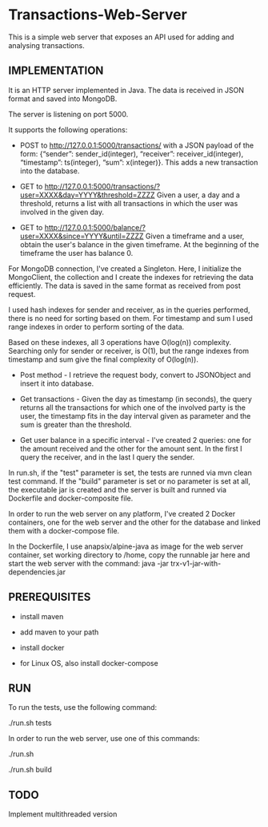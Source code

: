# Transactions-Web-Server

This is a simple web server that exposes an API used for adding and analysing transactions.



## IMPLEMENTATION

It is an HTTP server implemented in Java. The data is received in JSON format and saved into MongoDB.

The server is listening on port 5000.

It supports the following operations:

* POST to http://127.0.0.1:5000/transactions/ with a JSON payload of the form: {“sender”:
sender_id(integer), “receiver”: receiver_id(integer), “timestamp”: ts(integer), “sum”:
x(integer)}. This adds a new transaction into the database.

* GET to http://127.0.0.1:5000/transactions/?user=XXXX&day=YYYY&threshold=ZZZZ
Given a user, a day and a threshold, returns a list with all transactions in which the user was involved
in the given day.

* GET to http://127.0.0.1:5000/balance/?user=XXXX&since=YYYY&until=ZZZZ Given a
timeframe and a user, obtain the user's balance in the given timeframe. At the beginning of
the timeframe the user has balance 0.


For MongoDB connection, I've created a Singleton. Here, I initialize the MongoClient, the collection and I create the indexes for retrieving the data efficiently. The data is saved in the same format as received from post request.

I used hash indexes for sender and receiver, as in the queries performed, there is no need for sorting based on them. For timestamp and sum I used range indexes in order to perform sorting of the data.

Based on these indexes, all 3 operations have O(log(n)) complexity. Searching only for sender or receiver, is O(1), but the range indexes from timestamp and sum give the final complexity of O(log(n)).

* Post method - I retrieve the request body, convert to JSONObject and insert it into database.

* Get transactions - Given the day as timestamp (in seconds), the query returns all the transactions for which one of the involved party is the user, the timestamp fits in the day interval given as parameter and the sum is greater than the threshold.

* Get user balance in a specific interval - I've created 2 queries: one for the amount received and the other for the amount sent. In the first I query the receiver, and in the last I query the sender.


In run.sh, if the "test" parameter is set, the tests are runned via mvn clean test command.
If the "build" parameter is set or no parameter is set at all, the executable jar is created and the server is built and runned via Dockerfile and docker-composite file.

In order to run the web server on any platform, I've created 2 Docker containers, one for the web server and the other for the database and linked them with a docker-compose file.

In the Dockerfile, I use anapsix/alpine-java as image for the web server container, set working directory to /home, copy the runnable jar here and start the web server with the command: java -jar trx-v1-jar-with-dependencies.jar


## PREREQUISITES

* install maven

* add maven to your path

* install docker

* for Linux OS, also install docker-compose

## RUN

To run the tests, use the following command:

./run.sh tests

In order to run the web server, use one of this commands:

 ./run.sh
 
 ./run.sh build

## TODO

Implement multithreaded version
